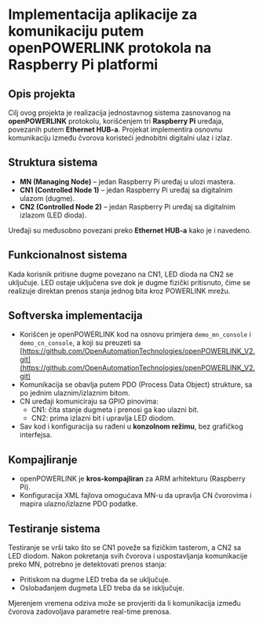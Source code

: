 # Implementacija aplikacije za komunikaciju putem openPOWERLINK protokola na Raspberry Pi platformi

## Opis projekta

Cilj ovog projekta je realizacija jednostavnog sistema zasnovanog na **openPOWERLINK** protokolu, korišćenjem tri **Raspberry Pi** uređaja, povezanih putem **Ethernet HUB-a**. Projekat implementira osnovnu komunikaciju između čvorova koristeći jednobitni digitalni ulaz i izlaz.

## Struktura sistema

- **MN (Managing Node)** – jedan Raspberry Pi uređaj u ulozi mastera.
- **CN1 (Controlled Node 1)** – jedan Raspberry Pi uređaj sa digitalnim ulazom (dugme).
- **CN2 (Controlled Node 2)** – jedan Raspberry Pi uređaj sa digitalnim izlazom (LED dioda).

Uređaji su međusobno povezani preko **Ethernet HUB-a** kako je i navedeno.

## Funkcionalnost sistema

Kada korisnik pritisne dugme povezano na CN1, LED dioda na CN2 se uključuje. LED ostaje uključena sve dok je dugme fizički pritisnuto, čime se realizuje direktan prenos stanja jednog bita kroz POWERLINK mrežu.

## Softverska implementacija

- Korišćen je openPOWERLINK kod na osnovu primjera `demo_mn_console` i `demo_cn_console`, a koji su preuzeti sa [https://github.com/OpenAutomationTechnologies/openPOWERLINK_V2.git](https://github.com/OpenAutomationTechnologies/openPOWERLINK_V2.git)
- Komunikacija se obavlja putem PDO (Process Data Object) strukture, sa po jednim ulaznim/izlaznim bitom.
- CN uređaji komuniciraju sa GPIO pinovima:
  - CN1: čita stanje dugmeta i prenosi ga kao ulazni bit.
  - CN2: prima izlazni bit i upravlja LED diodom.
- Sav kod i konfiguracija su rađeni u **konzolnom režimu**, bez grafičkog interfejsa.

## Kompajliranje

- openPOWERLINK je **kros-kompajliran** za ARM arhitekturu (Raspberry Pi).
- Konfiguracija XML fajlova omogućava MN-u da upravlja CN čvorovima i mapira ulazno/izlazne PDO podatke.

## Testiranje sistema

Testiranje se vrši tako što se CN1 poveže sa fizičkim tasterom, a CN2 sa LED diodom. Nakon pokretanja svih čvorova i uspostavljanja komunikacije preko MN, potrebno je detektovati prenos stanja:

- Pritiskom na dugme LED treba da se uključuje.
- Oslobađanjem dugmeta LED treba da se isključuje.

Mjerenjem vremena odziva može se provjeriti da li komunikacija između čvorova zadovoljava parametre real-time prenosa.
